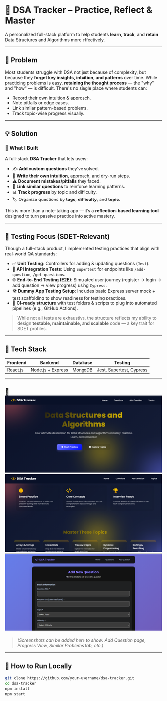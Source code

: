 # 🧠 DSA Tracker – Practice, Reflect & Master

A personalized full-stack platform to help students **learn**, **track**, and **retain** Data Structures and Algorithms more effectively.

---

## 🚨 Problem

Most students struggle with DSA not just because of complexity, but because they **forget key insights, intuition, and patterns** over time. While practicing problems is easy, **retaining the thought process** — the "why" and "how" — is difficult. There's no single place where students can:

- Record their own intuition & approach.
- Note pitfalls or edge cases.
- Link similar pattern-based problems.
- Track topic-wise progress visually.

---

## 💡 Solution

### 🔧 What I Built

A full-stack **DSA Tracker** that lets users:

- ✍️ **Add custom questions** they've solved.
- 💭 **Write their own intuition**, approach, and dry-run steps.
- ⚠️ **Document mistakes/pitfalls** they faced.
- 🔁 **Link similar questions** to reinforce learning patterns.
- 📊 **Track progress** by topic and difficulty.
- 🏷️ Organize questions by **tags**, **difficulty**, and **topic**.

This is more than a note-taking app — it’s a **reflection-based learning tool** designed to turn passive practice into active mastery.

---

## 🧪 Testing Focus (SDET-Relevant)

Though a full-stack product, I implemented testing practices that align with real-world QA standards:

- ✅ **Unit Testing**: Controllers for adding & updating questions (`Jest`).
- 🔗 **API Integration Tests**: Using `Supertest` for endpoints like `/add-question`, `/get-questions`.
- 🌐 **End-to-End Testing (E2E)**: Simulated user journey (register → login → add question → view progress) using `Cypress`.
- 🛠️ **Dummy App Testing Setup**: Includes basic Express server mock + test scaffolding to show readiness for testing practices.
- 🔄 **CI-ready structure** with test folders & scripts to plug into automated pipelines (e.g., GitHub Actions).

> While not all tests are exhaustive, the structure reflects my ability to design **testable, maintainable, and scalable** code — a key trait for SDET profiles.

---

## 🧰 Tech Stack

| Frontend | Backend           | Database | Testing                  |
| -------- | ----------------- | -------- | ------------------------ |
| React.js | Node.js + Express | MongoDB  | Jest, Supertest, Cypress |

---

## 📸 ![alt text](image.png) ![alt text](image-1.png) ![alt text](image-2.png)

> _(Screenshots can be added here to show: Add Question page, Progress View, Similar Problems tab, etc.)_

---

## 🚀 How to Run Locally

```bash
git clone https://github.com/your-username/dsa-tracker.git
cd dsa-tracker
npm install
npm start
```
